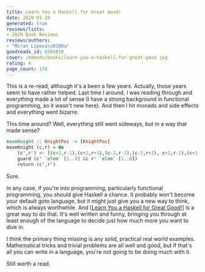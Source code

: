 ```yaml
---
title: Learn You a Haskell for Great Good!
date: 2020-01-29
generated: true
reviews/lists:
- 2020 Book Reviews
reviews/authors:
- "Miran Lipova\u010Da"
goodreads_id: 6593810
cover: /embeds/books/learn-you-a-haskell-for-great-good.jpg
rating: 4
page_count: 176
---
```

This is a re-read, although it's a been a few years. Actually, those years seem to have rather helped. Last time I around, I was reading through and everything made a lot of sense (I have a strong background in functional programming, so it wasn't new here). And then I hit monads and side effects and everything went bizarre.  

This time around? Well, everything still went sideways, but in a way that made sense?  

<!--more-->

```haskell
moveKnight :: KnightPos -> [KnightPos]
moveKnight (c,r) = do
    (c',r') <- [(c+2,r-1),(c+2,r+1),(c-2,r-1),(c-2,r+1), c+1,r-2),(c+1,r+2),(c-1,r-2),(c-1,r+2)]
    guard (c' `elem` [1..8] && r' `elem` [1..8])
    return (c',r')  
```

Sure.  

In any case, if you're into programming, particularly functional programming, you should give Haskell a chance. It probably won't become your default goto language, but it might just give you a new way to think, which is always worthwhile. And [[Learn You a Haskell for Great Good!]]() is a great way to do that. It's well written and funny, bringing you through at least enough of the language to decide just how much more you want to dive in.  

I think the primary thing missing is any solid, practical real world examples. Mathematical tricks and trivial problems are all well and good, but if that's all you can write in a language, you're not going to be doing much with it.  

Still worth a read.
